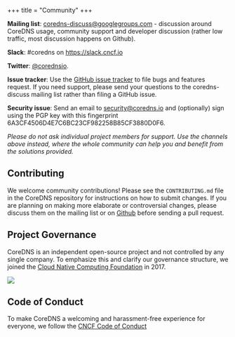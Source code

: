 +++
title = "Community"
+++

**Mailing list**: [coredns-discuss@googlegroups.com](mailto:coredns-discuss@googlegroups.com) - discussion
around CoreDNS usage, community support and developer discussion (rather low traffic, most
discussion happens on Github).

**Slack**: #coredns on https://slack.cncf.io

**Twitter**: [@corednsio](https://twitter.com/corednsio).

**Issue tracker**: Use the [GitHub issue tracker](https://github.com/coredns/coredns/issues)
to file bugs and features request. If you need support, please send your questions to the
coredns-discuss mailing list rather than filing a GitHub issue.

**Security issue**: Send an email to [security@coredns.io](mailto:team@coredns.io) and (optionally)
sign using the PGP key with this fingerprint 6A3CF4506D4E7C6BC23CF982258B85CF3880D0F6.

*Please do not ask individual project members for support. Use the channels above instead, where the
whole community can help you and benefit from the solutions provided.*

## Contributing
We welcome community contributions! Please see the `CONTRIBUTING.md` file in the CoreDNS
repository for instructions on how to submit changes. If you are planning on making more elaborate
or controversial changes, please discuss them on the mailing list or on
[Github](https://github.com/coredns/coredns/issues/new)
before sending a pull request.

## Project Governance
CoreDNS is an independent open-source project and not controlled by any single company.
To emphasize this and clarify our governance structure, we joined the [Cloud Native Computing
Foundation](https://cncf.io) in 2017.

<a href="https://cncf.io/"><img src="/images/cncf-logo.png"></a>

## Code of Conduct
To make CoreDNS a welcoming and harassment-free experience for everyone, we follow the [CNCF Code
of Conduct](https://github.com/cncf/foundation/blob/master/code-of-conduct.md)
